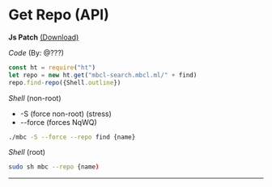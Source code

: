 # Get Repo (API)

**Js Patch** [(Download)](https://js.mbcl.ml/patch/js)

_Code_ (By: @???)

```js
const ht = require("ht")
let repo = new ht.get("mbcl-search.mbcl.ml/" + find)
repo.find-repo({Shell.outline})
```

_Shell_ (non-root)

* -S (force non-root) (stress)
* --force (forces NqWQ)

```sh
./mbc -S --force --repo find {name}
```

_Shell_ (root)

```sh
sudo sh mbc --repo {name)
```

<hr>
